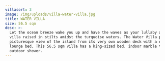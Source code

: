 ```yaml
---
villasort: 3
image: /img/uploads/villa-water-villa.jpg
title: WATER VILLA
size: 56.5 sqm
desc: >-
  Let the ocean breeze wake you up and have the waves as your lullaby at this
  villa raised in stilts amidst the turquoise waters. The Water Villa provides a
  picturesque view of the island from its very own wooden deck with a drop
  lounge bed. This 56.5 sqm villa has a king-sized bed, indoor marble tub, and
  outdoor shower.
---
```


